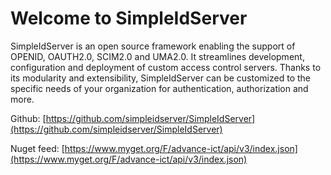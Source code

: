 # Welcome to SimpleIdServer

SimpleIdServer is an open source framework enabling the support of OPENID, OAUTH2.0, SCIM2.0 and UMA2.0. It streamlines development, configuration and deployment of custom access control servers. Thanks to its modularity and extensibility, SimpleIdServer can be customized to the specific needs of your organization for authentication, authorization and more.

Github: [https://github.com/simpleidserver/SimpleIdServer](https://github.com/simpleidserver/SimpleIdServer)

Nuget feed: [https://www.myget.org/F/advance-ict/api/v3/index.json](https://www.myget.org/F/advance-ict/api/v3/index.json)